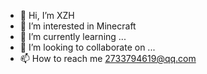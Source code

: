- 👋 Hi, I’m XZH
- 👀 I’m interested in Minecraft
- 🌱 I’m currently learning ...
- 💞️ I’m looking to collaborate on ...
- 📫 How to reach me 2733794619@qq.com
<!---
HangZhouXZH/HangZhouXZH is a ✨ special ✨ repository because its `README.md` (this file) appears on your GitHub profile.
You can click the Preview link to take a look at your changes.
--->
